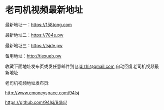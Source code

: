 # 老司机视频最新地址

最新地址一：https://158tong.com

最新地址二：https://784e.pw

最新地址三：https://lsjde.pw

备用地址：http://tiexueb.pw

收藏下面地址发布页或发任意邮件到 lsjdizhi@gmail.com,自动回复老司机视频最新地址

老司机视频地址发布页:

http://www.emoneyspace.com/94lsj

https://github.com/94lsj/94lsj/
